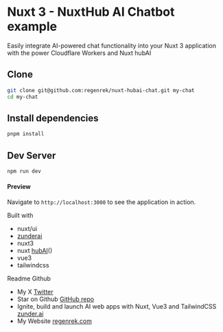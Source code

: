 # Nuxt 3 - NuxtHub AI Chatbot example

Easily integrate AI-powered chat functionality into your Nuxt 3 application with the power Cloudflare Workers and Nuxt hubAI

## Clone 
```bash
git clone git@github.com:regenrek/nuxt-hubai-chat.git my-chat
cd my-chat
```

## Install dependencies
```bash
pnpm install
```


## Dev Server
```bash
npm run dev
```

#### Preview
Navigate to `http://localhost:3000` to see the application in action.


Built with

- nuxt/ui
- [zunderai](https://www.zunder.ai/)
- nuxt3
- nuxt [hubAI](https://hub.nuxt.com/docs/features/ai)()
- vue3
- tailwindcss

Readme Github

- My X [Twitter](https://twitter.com/regenrek)
- Star on Github [GitHub repo](https://github.com/zunder-ai/ui)
- Ignite, build and launch AI web apps with Nuxt, Vue3 and TailwindCSS [zunder.ai](https://zunder.ai)
- My Website [regenrek.com](https://regenrek.com)
